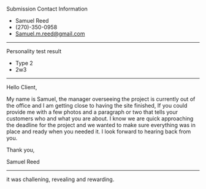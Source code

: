 
Submission
Contact Information
- Samuel Reed
- (270)-350-0958
- Samuel.m.reed@gmail.com
-----------------------------------------
Personality test result
- Type 2
- 2w3
------------------------------------------

Hello Client,

  My name is Samuel, the manager overseeing the project is currently out of the office and I am getting close to having the site finished, If you could provide me with a few photos and a paragraph or two that tells your customers who and what you are about. I know we are quick approaching the deadline for the project and we wanted to make sure everything was in place and ready when you needed it.
I look forward to hearing back from you.

Thank you,

Samuel Reed

------------------------------------------


it was challening, revealing and rewarding. 
